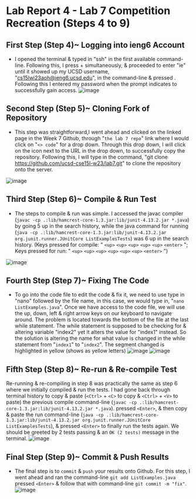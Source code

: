 # Lab Report 4 - Lab 7 Competition Recreation (Steps 4 to 9)

## First Step (Step 4)~ Logging into ieng6 Account
- I opened the terminal & typed in "ssh" in the first available command-line. Following this, I press <Ctrl> + <R> simultaneously, & proceeded to enter "ie" until it showed up my UCSD username, "cs15lwi23aoh@ieng6.ucsd.edu", in the command-line & pressed <Enter>. Following this I entered my password when the prompt indicates to successfully gain access.
![image](https://user-images.githubusercontent.com/122498399/221482594-0df86fe5-9cf0-415e-aa9a-df166e2a39c5.png)

## Second Step (Step 5)~ Cloning Fork of Repository
- This step was straightforward,I went ahead and clicked on the linked page in the Week 7 Github, through "`the lab 7 repo`" link where I would click on "`<> code`" for a drop down. Through this drop down, I will click on the icon next to the URL in the drop down, to successfully copy the repository. Following this, I will type in the command, "git clone https://github.com/ucsd-cse15l-w23/lab7.git" to clone the repository onto the server.

![image](https://user-images.githubusercontent.com/122498399/221489122-2bd0c1c2-cc5a-4702-8416-434dc690800b.png)
  
## Third Step (Step 6)~ Compile & Run Test
- The steps to compile & run was simple. I accessed the javac compiler (`javac -cp .:lib/hamcrest-core-1.3.jar:lib/junit-4.13.2.jar *.java`) by going 5 up in the search history, while the java command for running (`java -cp .:lib/hamcrest-core-1.3.jar:lib/junit-4.13.2.jar org.junit.runner.JUnitCore ListExamplesTests`) was 6 up in the search history. (Keys pressed for compile: " `<up>` `<up>` `<up>` `<up>` `<up>` `<enter>` "; Keys pressed for run: " `<up>` `<up>` `<up>` `<up>` `<up>` `<up>` `<enter>` ")

![image](https://user-images.githubusercontent.com/122498399/221491974-18cacc2c-0251-4c3e-999d-e15576155027.png)

## Fourth Step (Step 7)~ Fixing The Code
- To go into the code file to edit the code & fix it, we need to use type in "nano" followed by the file name, in this case, we would type in, "`nano ListExamples.java`". Once we have access to the code file, we will use the up, down, left & right arrow keys on our keyboard to navigate around. The problem is located towards the bottom of the file at the last while statement. The while statement is supposed to be checking for & altering variable "index2" yet it alters the value for "index1" instead. So the solution is altering the name for what value is changed in the while statement from "`index1`" to "`index2`". The segment changed is highlighted in yellow (shows as yellow letters)
![image](https://user-images.githubusercontent.com/122498399/221692522-aa889cec-862a-42ff-9b2e-aaeb0e860046.png)
![image](https://user-images.githubusercontent.com/122498399/221692680-6e1e24b9-5d0c-4650-8f14-003c5f0b65eb.png)


## Fifth Step (Step 8)~ Re-run & Re-compile Test
Re-running & re-compiling in step 8 was practically the same as step 6 where we initially compiled & run the tests. I had gone back through terminal history to copy & paste (`<Ctrl>` + `<C>` to copy & `<Ctrl>` + `<V>` to paste) the previous compile command-line (`javac -cp .:lib/hamcrest-core-1.3.jar:lib/junit-4.13.2.jar *.java`). pressed `<Enter>`, & then copy & paste the run command-line (`java -cp .:lib/hamcrest-core-1.3.jar:lib/junit-4.13.2.jar org.junit.runner.JUnitCore ListExamplesTests`), & pressed `<Enter>` to finally run the tests again. We should be greeted by 2 tests passing & an `OK (2 tests)` message in the terminal.
![image](https://user-images.githubusercontent.com/122498399/221742199-652b6137-24ac-46c5-968a-c25a7ca257ab.png)

## Final Step (Step 9)~ Commit & Push Results
- The final step is to `commit` & `push` your results onto Github. For this step, I went ahead and ran the command-line `git add ListExamples.java` pressed `<Enter>` & follow that with command-line `git commit -m "fix"`.
![image](https://user-images.githubusercontent.com/122498399/221744551-fd5877fc-1b3d-4e7c-9bfa-7b781343e2b3.png)





